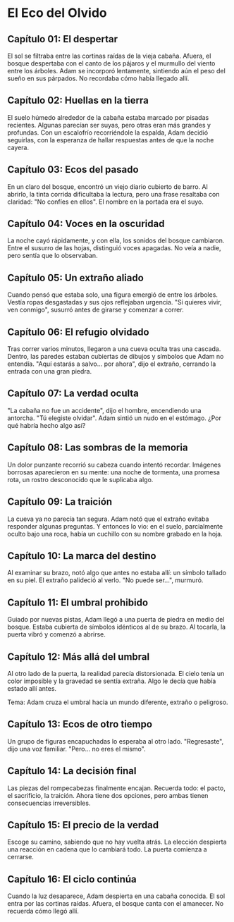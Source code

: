 # El Eco del Olvido

## Capítulo 01: El despertar
El sol se filtraba entre las cortinas raídas de la vieja cabaña. Afuera, el bosque despertaba con el canto de los pájaros y el murmullo del viento entre los árboles. Adam se incorporó lentamente, sintiendo aún el peso del sueño en sus párpados. No recordaba cómo había llegado allí.

## Capítulo 02: Huellas en la tierra
El suelo húmedo alrededor de la cabaña estaba marcado por pisadas recientes. Algunas parecían ser suyas, pero otras eran más grandes y profundas. Con un escalofrío recorriéndole la espalda, Adam decidió seguirlas, con la esperanza de hallar respuestas antes de que la noche cayera.

## Capítulo 03: Ecos del pasado
En un claro del bosque, encontró un viejo diario cubierto de barro. Al abrirlo, la tinta corrida dificultaba la lectura, pero una frase resaltaba con claridad: "No confíes en ellos". El nombre en la portada era el suyo.

## Capítulo 04: Voces en la oscuridad
La noche cayó rápidamente, y con ella, los sonidos del bosque cambiaron. Entre el susurro de las hojas, distinguió voces apagadas. No veía a nadie, pero sentía que lo observaban.

## Capítulo 05: Un extraño aliado
Cuando pensó que estaba solo, una figura emergió de entre los árboles. Vestía ropas desgastadas y sus ojos reflejaban urgencia. "Si quieres vivir, ven conmigo", susurró antes de girarse y comenzar a correr.

## Capítulo 06: El refugio olvidado
Tras correr varios minutos, llegaron a una cueva oculta tras una cascada. Dentro, las paredes estaban cubiertas de dibujos y símbolos que Adam no entendía. "Aquí estarás a salvo... por ahora", dijo el extraño, cerrando la entrada con una gran piedra.

## Capítulo 07: La verdad oculta
"La cabaña no fue un accidente", dijo el hombre, encendiendo una antorcha. "Tú elegiste olvidar". Adam sintió un nudo en el estómago. ¿Por qué habría hecho algo así?

## Capítulo 08: Las sombras de la memoria
Un dolor punzante recorrió su cabeza cuando intentó recordar. Imágenes borrosas aparecieron en su mente: una noche de tormenta, una promesa rota, un rostro desconocido que le suplicaba algo.

## Capítulo 09: La traición
La cueva ya no parecía tan segura. Adam notó que el extraño evitaba responder algunas preguntas. Y entonces lo vio: en el suelo, parcialmente oculto bajo una roca, había un cuchillo con su nombre grabado en la hoja.

## Capítulo 10: La marca del destino
Al examinar su brazo, notó algo que antes no estaba allí: un símbolo tallado en su piel. El extraño palideció al verlo. "No puede ser...", murmuró.

## Capítulo 11: El umbral prohibido
Guiado por nuevas pistas, Adam llegó a una puerta de piedra en medio del bosque. Estaba cubierta de símbolos idénticos al de su brazo. Al tocarla, la puerta vibró y comenzó a abrirse.

## Capítulo 12: Más allá del umbral
Al otro lado de la puerta, la realidad parecía distorsionada. El cielo tenía un color imposible y la gravedad se sentía extraña. Algo le decía que había estado allí antes.

Tema: Adam cruza el umbral hacia un mundo diferente, extraño o peligroso.

## Capítulo 13: Ecos de otro tiempo
Un grupo de figuras encapuchadas lo esperaba al otro lado. "Regresaste", dijo una voz familiar. "Pero... no eres el mismo".

## Capítulo 14: La decisión final
Las piezas del rompecabezas finalmente encajan. Recuerda todo: el pacto, el sacrificio, la traición. Ahora tiene dos opciones, pero ambas tienen consecuencias irreversibles.

## Capítulo 15: El precio de la verdad
Escoge su camino, sabiendo que no hay vuelta atrás. La elección despierta una reacción en cadena que lo cambiará todo. La puerta comienza a cerrarse.

## Capítulo 16: El ciclo continúa
Cuando la luz desaparece, Adam despierta en una cabaña conocida. El sol entra por las cortinas raídas. Afuera, el bosque canta con el amanecer. No recuerda cómo llegó allí.
